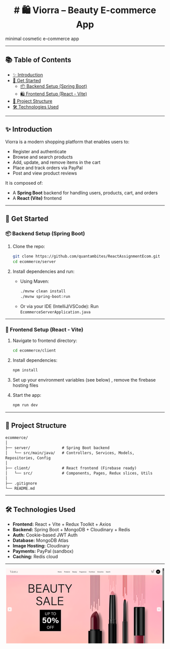 <h1 align="center"># 🛍️ Viorra – Beauty E-commerce App</h1>

minimal cosmetic e-commerce app

---

## 📚 Table of Contents

- [✨ Introduction](#-introduction)
- [🚀 Get Started](#-get-started)
  - [📦 Backend Setup (Spring Boot)](#-backend-setup-spring-boot)
  - [🛍️ Frontend Setup (React - Vite)](#-frontend-setup-react)
- [📂 Project Structure](#-project-structure)
- [🛠️ Technologies Used](#️-technologies-used)
---

## ✨ Introduction

Viorra is a modern shopping platform that enables users to:

- Register and authenticate
- Browse and search products
- Add, update, and remove items in the cart
- Place and track orders via PayPal
- Post and view product reviews

It is composed of:
- A **Spring Boot** backend for handling users, products, cart, and orders
- A **React (Vite)** frontend 

---

## 🚀 Get Started

### 📦 Backend Setup (Spring Boot)

1. Clone the repo:
   ```bash
   git clone https://github.com/quantambites/ReactAssignmentEcom.git
   cd ecommerce/server
   ```

2. Install dependencies and run:
   - Using Maven:
     ```bash
     ./mvnw clean install
     ./mvnw spring-boot:run
     ```

   - Or via your IDE (IntelliJ/VSCode): Run `EcommerceServerApplication.java`

---

### 📱 Frontend Setup (React - Vite)

1. Navigate to frontend directory:
   ```bash
   cd ecommerce/client
   ```

2. Install dependencies:
   ```bash
   npm install
   ```

3. Set up your environment variables (see below) , remove the firebase hosting files

4. Start the app:
   ```bash
   npm run dev
   ```

---


## 📂 Project Structure

```
ecommerce/
│
├── server/              # Spring Boot backend
│   └── src/main/java/   # Controllers, Services, Models, Repositories, Config
│
├── client/              # React frontend (Firebase ready)
│   └── src/             # Components, Pages, Redux slices, Utils
│
├── .gitignore
└── README.md
```

---

## 🛠️ Technologies Used

- **Frontend:** React + Vite + Redux Toolkit + Axios
- **Backend:** Spring Boot + MongoDB + Cloudinary + Redis
- **Auth:** Cookie-based JWT Auth
- **Database:** MongoDB Atlas
- **Image Hosting:** Cloudinary
- **Payments:** PayPal (sandbox)
- **Caching:** Redis cloud


---





<p align="center">
  <img src="home.png" alt="App Screenshot" width="500"/>
</p>
